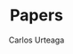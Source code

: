 ---
title: "Papers"
aliases: 
    - /archive/
author: ["Carlos Urteaga"]
description: "Research papers on AI."
cover:
    image: "/papers.png"
---